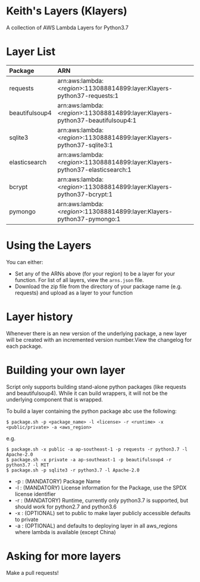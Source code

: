 # Keith's Layers (Klayers)

A collection of AWS Lambda Layers for Python3.7

# Layer List

| Package        | ARN                                                                             |          
| :------------- |:---------------------------------------------------------------------------     |
| requests       | arn:aws:lambda:\<*region*>:113088814899:layer:Klayers-python37-requests:1       |
| beautifulsoup4 | arn:aws:lambda:\<*region*>:113088814899:layer:Klayers-python37-beautifulsoup4:1 |
| sqlite3        | arn:aws:lambda:\<*region*>:113088814899:layer:Klayers-python37-sqlite3:1        |      
| elasticsearch  | arn:aws:lambda:\<*region*>:113088814899:layer:Klayers-python37-elasticsearch:1  |
| bcrypt         | arn:aws:lambda:\<*region*>:113088814899:layer:Klayers-python37-bcrypt:1         |
| pymongo        | arn:aws:lambda:\<*region*>:113088814899:layer:Klayers-python37-pymongo:1        |

# Using the Layers

You can either:
* Set any of the ARNs above (for your region) to be a layer for your function. For list of all layers, view the `arns.json` file.
* Download the zip file from the directory of your package name (e.g. requests) and upload as a layer to your function

# Layer history

Whenever there is an new version of the underlying package, a new layer will be created with an incremented version number.View the changelog for each package.

# Building your own layer

Script only supports building stand-alone python packages (like requests and beautifulsoup4). While it can build wrappers, it will not be the underlying component that is wrapped.

To build a layer containing the python package abc use the following:

    $ package.sh -p <package_name> -l <license> -r <runtime> -x <public/private> -a <aws_region>

e.g.

    $ package.sh -x public -a ap-southeast-1 -p requests -r python3.7 -l Apache-2.0
    $ package.sh -x private -a ap-southeast-1 -p beautifulsoup4 -r python3.7 -l MIT
    $ package.sh -p sqlite3 -r python3.7 -l Apache-2.0

* -p : (MANDATORY) Package Name
* -l : (MANDATORY) License information for the Package, use the SPDX license identifier
* -r : (MANDATORY) Runtime, currently only python3.7 is supported, but should work for python2.7 and python3.6
* -x : (OPTIONAL) set to public to make layer publicly accessible defaults to private
* -a : (OPTIONAL) and defaults to deploying layer in all aws_regions where lambda is available (except China)

# Asking for more layers

Make a pull requests!
